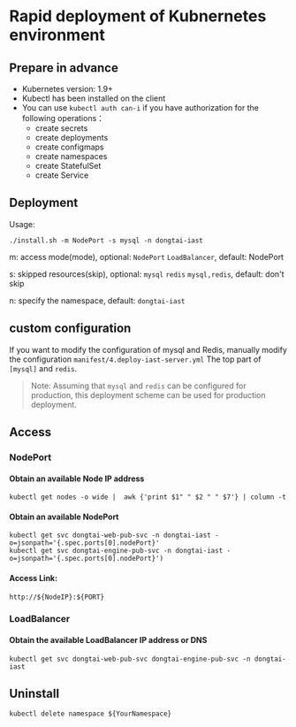 # Rapid deployment of Kubnernetes environment

## Prepare in advance

- Kubernetes version: 1.9+
- Kubectl has been installed on the client
- You can use `kubectl auth can-i` if you have authorization for the following operations：
    - create secrets
    - create deployments
    - create configmaps
    - create namespaces
    - create StatefulSet
    - create Service
 

## Deployment

Usage:  
```
./install.sh -m NodePort -s mysql -n dongtai-iast
```

m: access mode(mode), optional: `NodePort` `LoadBalancer`, default: NodePort

s: skipped resources(skip), optional: `mysql` `redis`  `mysql,redis`, default: don't skip

n: specify the namespace, default: `dongtai-iast`

## custom configuration

If you want to modify the configuration of mysql and Redis, manually modify the configuration `manifest/4.deploy-iast-server.yml` The top part of `[mysql]` and `redis`.

> Note: Assuming that `mysql` and `redis` can be configured for production, this deployment scheme can be used for production deployment.

## Access

### NodePort 

#### Obtain an available Node IP address

```shell script
kubectl get nodes -o wide |  awk {'print $1" " $2 " " $7'} | column -t
```

#### Obtain an available NodePort

```shell script
kubectl get svc dongtai-web-pub-svc -n dongtai-iast -o=jsonpath='{.spec.ports[0].nodePort}'
kubectl get svc dongtai-engine-pub-svc -n dongtai-iast -o=jsonpath='{.spec.ports[0].nodePort}')
```

#### Access Link:

```shell script
http://${NodeIP}:${PORT}
```

### LoadBalancer

#### Obtain the available LoadBalancer IP address or DNS

```shell script
kubectl get svc dongtai-web-pub-svc dongtai-engine-pub-svc -n dongtai-iast
```

## Uninstall

```shell script
kubectl delete namespace ${YourNamespace}
```


